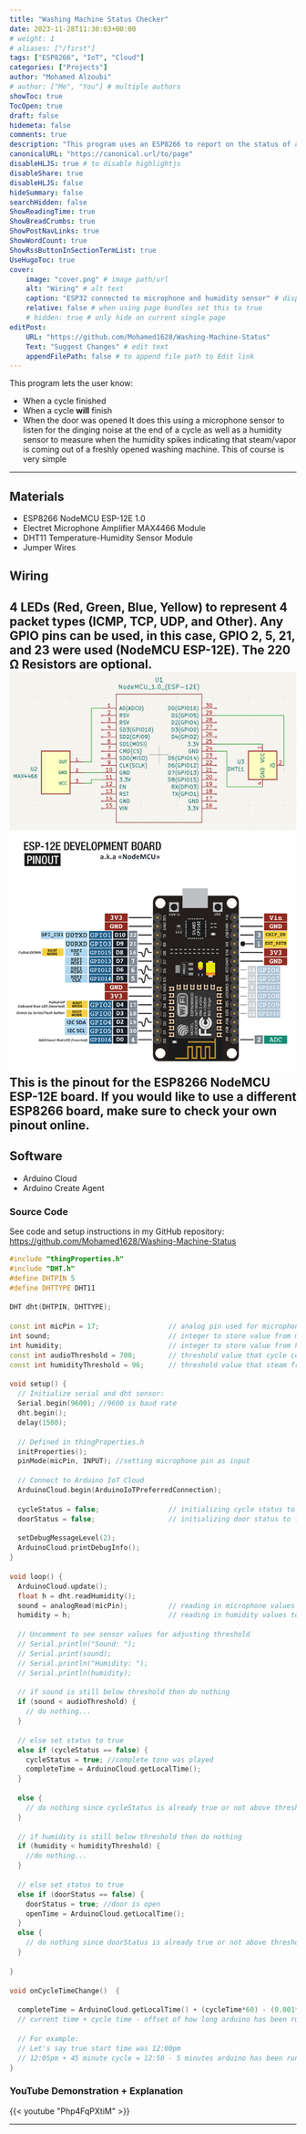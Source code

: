 ```yaml
---
title: "Washing Machine Status Checker"
date: 2023-11-28T11:30:03+00:00
# weight: 1
# aliases: ["/first"]
tags: ["ESP8266", "IoT", "Cloud"]
categories: ["Projects"]
author: "Mohamed Alzoubi"
# author: ["Me", "You"] # multiple authors
showToc: true
TocOpen: true
draft: false
hidemeta: false
comments: true
description: "This program uses an ESP8266 to report on the status of a washing machine using a microphone and humidity sensor."
canonicalURL: "https://canonical.url/to/page"
disableHLJS: true # to disable highlightjs
disableShare: true
disableHLJS: false
hideSummary: false
searchHidden: false
ShowReadingTime: true
ShowBreadCrumbs: true
ShowPostNavLinks: true
ShowWordCount: true
ShowRssButtonInSectionTermList: true
UseHugoToc: true
cover:
    image: "cover.png" # image path/url
    alt: "Wiring" # alt text
    caption: "ESP32 connected to microphone and humidity sensor" # display caption under cover
    relative: false # when using page bundles set this to true
    # hidden: true # only hide on current single page
editPost:
    URL: "https://github.com/Mohamed1628/Washing-Machine-Status"
    Text: "Suggest Changes" # edit text
    appendFilePath: false # to append file path to Edit link
---
```

This program lets the user know:
- When a cycle finished
- When a cycle **will** finish
- When the door was opened
It does this using a microphone sensor to listen for the dinging noise at the end of a cycle as well as a humidity sensor to measure when the humidity spikes indicating that steam/vapor is coming out of a freshly opened washing machine. This of course is very simple 
---
## Materials
- ESP8266 NodeMCU ESP-12E 1.0
- Electret Microphone Amplifier MAX4466 Module
- DHT11 Temperature-Humidity Sensor Module
- Jumper Wires

## Wiring
4 LEDs (Red, Green, Blue, Yellow) to represent 4 packet types (ICMP, TCP, UDP, and Other). Any GPIO pins can be used, in this case, GPIO 2, 5, 21, and 23 were used (NodeMCU ESP-12E). The 220 Ω Resistors are optional.
![wiring](images/wiring.png)
![pinout](images/pinout.png)
This is the pinout for the ESP8266 NodeMCU ESP-12E board. If you would like to use a different ESP8266 board, make sure to check your own pinout online.
---

## Software
- Arduino Cloud
- Arduino Create Agent

### Source Code
See code and setup instructions in my GitHub repository:
https://github.com/Mohamed1628/Washing-Machine-Status

```c++
#include "thingProperties.h"
#include "DHT.h"
#define DHTPIN 5
#define DHTTYPE DHT11

DHT dht(DHTPIN, DHTTYPE);

const int micPin = 17;                 // analog pin used for microphone data pin
int sound;                             // integer to store value from microphone
int humidity;                          // integer to store value from humidity sensor
const int audioThreshold = 700;        // threshold value that cycle complete tone should surpass
const int humidityThreshold = 96;      // threshold value that steam from open washer should surpass

void setup() {
  // Initialize serial and dht sensor:
  Serial.begin(9600); //9600 is baud rate
  dht.begin();
  delay(1500); 

  // Defined in thingProperties.h
  initProperties();
  pinMode(micPin, INPUT); //setting microphone pin as input
 
  // Connect to Arduino IoT Cloud
  ArduinoCloud.begin(ArduinoIoTPreferredConnection);
  
  cycleStatus = false;                 // initializing cycle status to false (cycle just started)
  doorStatus = false;                  // initializing door status to false (door should be closed initially)

  setDebugMessageLevel(2);
  ArduinoCloud.printDebugInfo();
}

void loop() {
  ArduinoCloud.update();
  float h = dht.readHumidity();
  sound = analogRead(micPin);          // reading in microphone values to variable sound
  humidity = h;                        // reading in humidity values to variable humidity

  // Uncomment to see sensor values for adjusting threshold
  // Serial.println("Sound: ");         
  // Serial.print(sound);
  // Serial.println("Humidity: ");
  // Serial.println(humidity);  
  
  // if sound is still below threshold then do nothing
  if (sound < audioThreshold) {
    // do nothing...
  } 
  
  // else set status to true
  else if (cycleStatus == false) {
    cycleStatus = true; //complete tone was played
    completeTime = ArduinoCloud.getLocalTime();
  }
    
  else {
    // do nothing since cycleStatus is already true or not above threshold
  }
  
  // if humidity is still below threshold then do nothing
  if (humidity < humidityThreshold) {
    //do nothing...
  } 
    
  // else set status to true
  else if (doorStatus == false) {
    doorStatus = true; //door is open
    openTime = ArduinoCloud.getLocalTime();
  } 
  else {
    // do nothing since doorStatus is already true or not above threshold
  }
  
}

void onCycleTimeChange()  {

  completeTime = ArduinoCloud.getLocalTime() + (cycleTime*60) - (0.001*millis()); 
  // current time + cycle time - offset of how long arduino has been running

  // For example:
  // Let's say true start time was 12:00pm
  // 12:05pm + 45 minute cycle = 12:50 - 5 minutes arduino has been running = 12:45pm
}
```

### YouTube Demonstration + Explanation
{{< youtube "Php4FqPXtiM" >}}

---